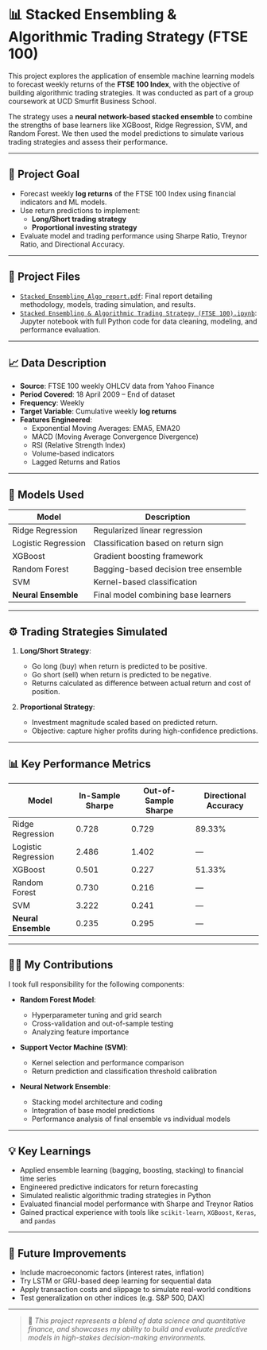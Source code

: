 # 📊 Stacked Ensembling & Algorithmic Trading Strategy (FTSE 100)

This project explores the application of ensemble machine learning models to forecast weekly returns of the **FTSE 100 Index**, with the objective of building algorithmic trading strategies. It was conducted as part of a group coursework at UCD Smurfit Business School.

The strategy uses a **neural network-based stacked ensemble** to combine the strengths of base learners like XGBoost, Ridge Regression, SVM, and Random Forest. We then used the model predictions to simulate various trading strategies and assess their performance.

---

## 🧠 Project Goal

- Forecast weekly **log returns** of the FTSE 100 Index using financial indicators and ML models.
- Use return predictions to implement:
  - **Long/Short trading strategy**
  - **Proportional investing strategy**
- Evaluate model and trading performance using Sharpe Ratio, Treynor Ratio, and Directional Accuracy.

---

## 📁 Project Files

- [`Stacked_Ensembling_Algo_report.pdf`](./Stacked_Ensembling_Algo_report.pdf): Final report detailing methodology, models, trading simulation, and results.
- [`Stacked Ensembling & Algorithmic Trading Strategy (FTSE 100).ipynb`](./Stacked%20Ensembling%20%26%20Algorithmic%20Trading%20Strategy%20%28FTSE%20100%29.ipynb): Jupyter notebook with full Python code for data cleaning, modeling, and performance evaluation.

---

## 📈 Data Description

- **Source**: FTSE 100 weekly OHLCV data from Yahoo Finance
- **Period Covered**: 18 April 2009 – End of dataset
- **Frequency**: Weekly
- **Target Variable**: Cumulative weekly **log returns**
- **Features Engineered**:
  - Exponential Moving Averages: EMA5, EMA20
  - MACD (Moving Average Convergence Divergence)
  - RSI (Relative Strength Index)
  - Volume-based indicators
  - Lagged Returns and Ratios

---

## 🤖 Models Used

| Model                  | Description                                     |
|------------------------|-------------------------------------------------|
| Ridge Regression       | Regularized linear regression                   |
| Logistic Regression    | Classification based on return sign            |
| XGBoost                | Gradient boosting framework                     |
| Random Forest          | Bagging-based decision tree ensemble            |
| SVM                    | Kernel-based classification                     |
| **Neural Ensemble**    | Final model combining base learners             |

---

## ⚙️ Trading Strategies Simulated

1. **Long/Short Strategy**:
   - Go long (buy) when return is predicted to be positive.
   - Go short (sell) when return is predicted to be negative.
   - Returns calculated as difference between actual return and cost of position.

2. **Proportional Strategy**:
   - Investment magnitude scaled based on predicted return.
   - Objective: capture higher profits during high-confidence predictions.

---

## 📊 Key Performance Metrics

| Model               | In-Sample Sharpe | Out-of-Sample Sharpe | Directional Accuracy |
|---------------------|------------------|-----------------------|------------------------|
| Ridge Regression    | 0.728            | 0.729                 | 89.33%                 |
| Logistic Regression | 2.486            | 1.402                 | —                      |
| XGBoost             | 0.501            | 0.227                 | 51.33%                 |
| Random Forest       | 0.730            | 0.216                 | —                      |
| SVM                 | 3.222            | 0.241                 | —                      |
| **Neural Ensemble** | 0.235            | 0.295                 | —                      |

---

## 👨‍💻 My Contributions

I took full responsibility for the following components:

- **Random Forest Model**:
  - Hyperparameter tuning and grid search
  - Cross-validation and out-of-sample testing
  - Analyzing feature importance

- **Support Vector Machine (SVM)**:
  - Kernel selection and performance comparison
  - Return prediction and classification threshold calibration

- **Neural Network Ensemble**:
  - Stacking model architecture and coding
  - Integration of base model predictions
  - Performance analysis of final ensemble vs individual models

---

## 💡 Key Learnings

- Applied ensemble learning (bagging, boosting, stacking) to financial time series
- Engineered predictive indicators for return forecasting
- Simulated realistic algorithmic trading strategies in Python
- Evaluated financial model performance with Sharpe and Treynor Ratios
- Gained practical experience with tools like `scikit-learn`, `XGBoost`, `Keras`, and `pandas`

---

## 🚀 Future Improvements

- Include macroeconomic factors (interest rates, inflation)
- Try LSTM or GRU-based deep learning for sequential data
- Apply transaction costs and slippage to simulate real-world conditions
- Test generalization on other indices (e.g. S&P 500, DAX)

---

> 📌 *This project represents a blend of data science and quantitative finance, and showcases my ability to build and evaluate predictive models in high-stakes decision-making environments.*
